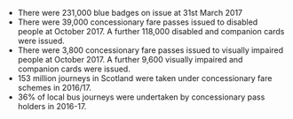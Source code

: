 * There were 231,000 blue badges on issue at 31st March 2017
* There were 39,000 concessionary fare passes issued to disabled people at October 2017. A further 118,000 disabled and companion cards were issued.
* There were 3,800 concessionary fare passes issued to visually impaired people at October 2017. A further 9,600 visually impaired and companion 
cards were issued.
* 153 million journeys in Scotland were taken under concessionary fare schemes in 2016/17.
* 36% of local bus journeys were undertaken by concessionary pass holders in 2016-17.

